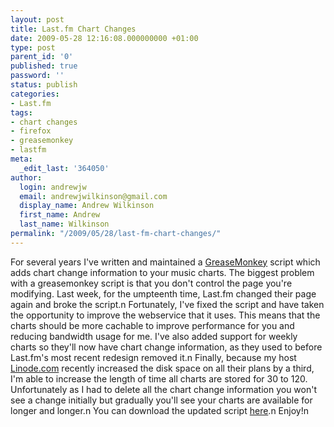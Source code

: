```yaml
---
layout: post
title: Last.fm Chart Changes
date: 2009-05-28 12:16:08.000000000 +01:00
type: post
parent_id: '0'
published: true
password: ''
status: publish
categories:
- Last.fm
tags:
- chart changes
- firefox
- greasemonkey
- lastfm
meta:
  _edit_last: '364050'
author:
  login: andrewjw
  email: andrewjwilkinson@gmail.com
  display_name: Andrew Wilkinson
  first_name: Andrew
  last_name: Wilkinson
permalink: "/2009/05/28/last-fm-chart-changes/"
---
```

For several years I've written and maintained a <a href="https://addons.mozilla.org/en-US/firefox/addon/748">GreaseMonkey</a> script which adds chart change information to your music charts. The biggest problem with a greasemonkey script is that you don't control the page you're modifying. Last week, for the umpteenth time, Last.fm changed their page again and broke the script.n
Fortunately, I've fixed the script and have taken the opportunity to improve the webservice that it uses. This means that the charts should be more cachable to improve performance for you and reducing bandwidth usage for me. I've also added support for weekly charts so they'll now have chart change information, as they used to before Last.fm's most recent redesign removed it.n
Finally, because my host <a href="http://www.linode.com">Linode.com</a> recently increased the disk space on all their plans by a third, I'm able to increase the length of time all charts are stored for 30 to 120. Unfortunately as I had to delete all the chart change information you won't see a change initially but gradually you'll see your charts are available for longer and longer.n
You can download the updated script <a href="http://lastfm.indiegigs.co.uk/chartchanges">here</a>.n
Enjoy!n
